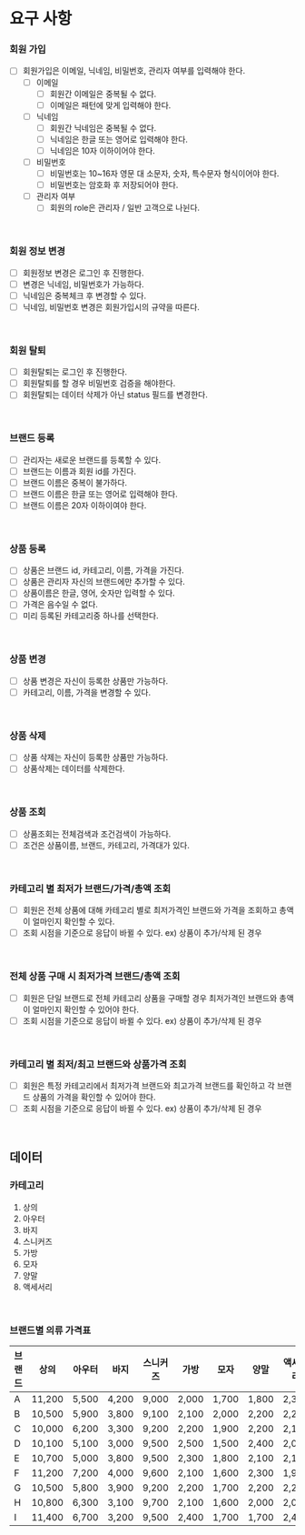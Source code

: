 # 요구 사항

### 회원 가입
- [ ] 회원가입은 이메일, 닉네임, 비밀번호, 관리자 여부를 입력해야 한다.
  - [ ] 이메일
    - [ ] 회원간 이메일은 중복될 수 없다.
    - [ ] 이메일은 패턴에 맞게 입력해야 한다.
   - [ ] 닉네임
     - [ ] 회원간 닉네임은 중복될 수 없다.
     - [ ] 닉네임은 한글 또는 영어로 입력해야 한다.
     - [ ] 닉네임은 10자 이하이어야 한다.
   - [ ] 비밀번호
     - [ ] 비밀번호는 10~16자 영문 대 소문자, 숫자, 특수문자 형식이어야 한다.
     - [ ] 비밀번호는 암호화 후 저장되어야 한다.
   - [ ] 관리자 여부
     - [ ] 회원의 role은 관리자 / 일반 고객으로 나뉜다.

<br>

### 회원 정보 변경
- [ ] 회원정보 변경은 로그인 후 진행한다.
- [ ] 변경은 닉네임, 비밀번호가 가능하다.
- [ ] 닉네임은 중복체크 후 변경할 수 있다.
- [ ] 닉네임, 비밀번호 변경은 회원가입시의 규약을 따른다.

<br>

### 회원 탈퇴
- [ ] 회원탈퇴는 로그인 후 진행한다.
- [ ] 회원탈퇴를 할 경우 비밀번호 검증을 해야한다.
- [ ] 회원탈퇴는 데이터 삭제가 아닌 status 필드를 변경한다.

<br>

### 브랜드 등록
- [ ] 관리자는 새로운 브랜드를 등록할 수 있다.
- [ ] 브랜드는 이름과 회원 id를 가진다.
- [ ] 브랜드 이름은 중복이 불가하다.
- [ ] 브랜드 이름은 한글 또는 영어로 입력해야 한다.
- [ ] 브랜드 이름은 20자 이하이여야 한다.

<br>

### 상품 등록
- [ ] 상품은 브랜드 id, 카테고리, 이름, 가격을 가진다.
- [ ] 상품은 관리자 자신의 브랜드에만 추가할 수 있다.
- [ ] 상품이름은 한글, 영어, 숫자만 입력할 수 있다.
- [ ] 가격은 음수일 수 없다.
- [ ] 미리 등록된 카테고리중 하나를 선택한다.

<br>

### 상품 변경
- [ ] 상품 변경은 자신이 등록한 상품만 가능하다.
- [ ] 카테고리, 이름, 가격을 변경할 수 있다.

<br>

### 상품 삭제
- [ ] 상품 삭제는 자신이 등록한 상품만 가능하다.
- [ ] 상품삭제는 데이터를 삭제한다.

<br>

### 상품 조회
- [ ] 상품조회는 전체검색과 조건검색이 가능하다.
- [ ] 조건은 상품이름, 브랜드, 카테고리, 가격대가 있다.

<br>

### 카테고리 별 최저가 브랜드/가격/총액 조회
- [ ] 회원은 전체 상품에 대해 카테고리 별로 최저가격인 브랜드와 가격을 조회하고 총액이 얼마인지 확인할 수 있다.
- [ ] 조회 시점을 기준으로 응답이 바뀔 수 있다. ex) 상품이 추가/삭제 된 경우

<br>

### 전체 상품 구매 시 최저가격 브랜드/총액 조회
- [ ] 회원은 단일 브랜드로 전체 카테고리 상품을 구매할 경우 최저가격인 브랜드와 총액이 얼마인지 확인할 수 있어야 한다.
- [ ] 조회 시점을 기준으로 응답이 바뀔 수 있다. ex) 상품이 추가/삭제 된 경우

<br>

### 카테고리 별 최저/최고 브랜드와 상품가격 조회
- [ ] 회원은 특정 카테고리에서 최저가격 브랜드와 최고가격 브랜드를 확인하고 각 브랜드 상품의 가격을 확인할 수 있어야 한다.
- [ ] 조회 시점을 기준으로 응답이 바뀔 수 있다. ex) 상품이 추가/삭제 된 경우

<br>

## 데이터
### 카테고리
1. 상의
2. 아우터
3. 바지
4. 스니커즈
5. 가방
6. 모자
7. 양말
8. 액세서리

<br>

### 브랜드별 의류 가격표

| 브랜드 | 상의   | 아우터 | 바지   | 스니커즈 | 가방  | 모자  | 양말  | 액세서리 |
|--------|--------|--------|--------|----------|-------|-------|-------|-----------|
| A      | 11,200 | 5,500  | 4,200  | 9,000    | 2,000 | 1,700 | 1,800 | 2,300     |
| B      | 10,500 | 5,900  | 3,800  | 9,100    | 2,100 | 2,000 | 2,200 | 2,200     |
| C      | 10,000 | 6,200  | 3,300  | 9,200    | 2,200 | 1,900 | 2,200 | 2,100     |
| D      | 10,100 | 5,100  | 3,000  | 9,500    | 2,500 | 1,500 | 2,400 | 2,000     |
| E      | 10,700 | 5,000  | 3,800  | 9,500    | 2,300 | 1,800 | 2,100 | 2,100     |
| F      | 11,200 | 7,200  | 4,000  | 9,600    | 2,100 | 1,600 | 2,300 | 1,900     |
| G      | 10,500 | 5,800  | 3,900  | 9,200    | 2,200 | 1,700 | 2,200 | 2,200     |
| H      | 10,800 | 6,300  | 3,100  | 9,700    | 2,100 | 1,600 | 2,000 | 2,000     |
| I      | 11,400 | 6,700  | 3,200  | 9,500    | 2,400 | 1,700 | 1,700 | 2,400     |








